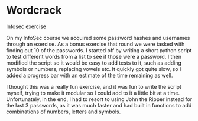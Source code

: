 # Wordcrack
Infosec exercise

On my InfoSec course we acquired some password hashes and usernames through an exercise. 
As a bonus exercise that round we were tasked with finding out 10 of the passwords. I 
started off by writing a short python script to test different words from a list to see 
if those were a password. I then modified the script so it would be easy to add tests to it, 
such as adding symbols or numbers, replacing vowels etc. It quickly got quite slow, so I 
added a progress bar with an estimate of the time remaining as well.

I thought this was a really fun exercise, and it was fun to write the script myself, trying 
to make it modular so I could add to it a little bit at a time. Unfortunately, in the end, I 
had to resort to using John the Ripper instead for the last 3 passwords, as it was much faster 
and had built in functions to add combinations of numbers, letters and symbols.
